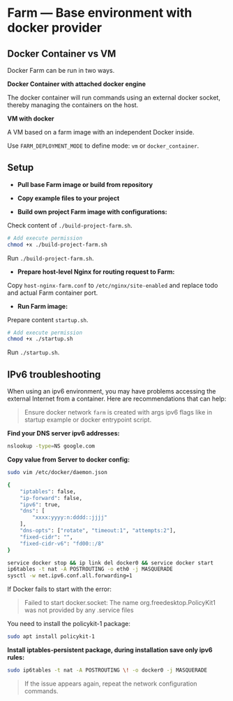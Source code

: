 # Farm — Base environment with docker provider

## Docker Container vs VM

Docker Farm can be run in two ways.

**Docker Container with attached docker engine**

The docker container will run commands using an external docker socket, thereby managing the containers on the host.

**VM with docker**

A VM based on a farm image with an independent Docker inside.

Use `FARM_DEPLOYMENT_MODE` to define mode: `vm` or `docker_container`.

## Setup

- **Pull base Farm image or build from repository**

- **Copy example files to your project**

- **Build own project Farm image with configurations:**

Check content of `./build-project-farm.sh`.

```bash
# Add execute permission
chmod +x ./build-project-farm.sh
```

Run `./build-project-farm.sh`.

- **Prepare host-level Nginx for routing request to Farm:**

Copy `host-nginx-farm.conf` to `/etc/nginx/site-enabled` and replace todo and actual Farm container port.

- **Run Farm image:**

Prepare content `startup.sh`.

```bash
# Add execute permission
chmod +x ./startup.sh
```

Run `./startup.sh`.

## IPv6 troubleshooting

When using an ipv6 environment, you may have problems accessing the external Internet from a container. Here are recommendations that can help:

> Ensure docker network `farm` is created with args ipv6 flags like in startup example or docker entrypoint script.

**Find your DNS server ipv6 addresses:**

```bash
nslookup -type=NS google.com
```

**Copy value from Server to docker config:**

```bash
sudo vim /etc/docker/daemon.json

{
    "iptables": false,
    "ip-forward": false,
    "ipv6": true,
    "dns": [
        "xxxx:yyyy:n:dddd::jjjj"
    ],
    "dns-opts": ["rotate", "timeout:1", "attempts:2"],
    "fixed-cidr": "",
    "fixed-cidr-v6": "fd00::/8"
}
```

```bash
service docker stop && ip link del docker0 && service docker start
ip6tables -t nat -A POSTROUTING -o eth0 -j MASQUERADE
sysctl -w net.ipv6.conf.all.forwarding=1
```

If Docker fails to start with the error:

> Failed to start docker.socket: The name org.freedesktop.PolicyKit1 was not provided by any .service files

You need to install the policykit-1 package:

```bash
sudo apt install policykit-1
```

**Install iptables-persistent package, during installation save only ipv6 rules:**

```bash
sudo ip6tables -t nat -A POSTROUTING \! -o docker0 -j MASQUERADE
```

> If the issue appears again, repeat the network configuration commands.
